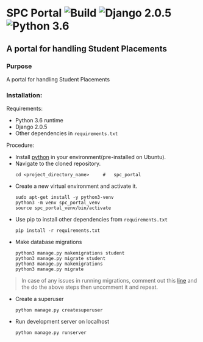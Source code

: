 # SPC Portal ![Build](https://travis-ci.org/anshulahuja98/spc_portal.svg?branch=master)  ![Django 2.0.5](https://img.shields.io/badge/Django-2.0.5-green.svg) ![Python 3.6](https://img.shields.io/badge/Python-3.6-blue.svg)

## A portal for handling Student Placements

### Purpose
 A portal for handling Student Placements

### Installation:
Requirements:
- Python 3.6 runtime
- Django 2.0.5
- Other dependencies in `requirements.txt`

Procedure:
- Install [python](https://www.python.org/downloads/) in your environment(pre-installed on Ubuntu).
- Navigate to the cloned repository.
    ```
    cd <project_directory_name>     #   spc_portal
    ```
- Create a new virtual environment and activate it.
    ```
    sudo apt-get install -y python3-venv
    python3 -m venv spc_portal_venv
    source spc_portal_venv/bin/activate
    ```
- Use pip to install other dependencies from `requirements.txt`
    ```
    pip install -r requirements.txt
    ```
- Make database migrations
    ```
    python3 manage.py makemigrations student
    python3 manage.py migrate student
    python3 manage.py makemigrations
    python3 manage.py migrate
    ```
>In case of any issues in running migrations, comment out this [line](https://github.com/anshulahuja98/spc_portal/blob/03a89e9982487fef71f422d400d4e39daf5b5f2f/src/accounts/forms.py#L33) and the do the above steps then uncomment it and repeat.    

- Create a superuser
    ```
    python manage.py createsuperuser
    ```
- Run development server on localhost
    ```
    python manage.py runserver
    ```
    
